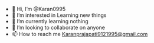 - 👋 Hi, I’m @Karan0995
- 👀 I’m interested in Learning new things
- 🌱 I’m currently learning nothing 
- 💞️ I’m looking to collaborate on anyone 
- 📫 How to reach me Karanprajapati9121995@gmail.com
<!---
Karan0995/Karan0995 is a ✨ special ✨ repository because its `README.md` (this file) appears on your GitHub profile.
You can click the Preview link to take a look at your changes.
--->
